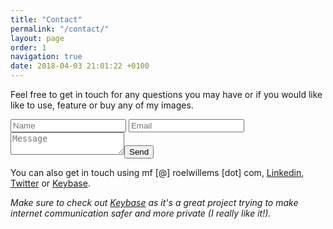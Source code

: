 ```yaml
---
title: "Contact"
permalink: "/contact/"
layout: page
order: 1
navigation: true
date: 2018-04-03 21:01:22 +0100
---
```

Feel free to get in touch for any questions you may have or if you would like like to use, feature or buy any of my images.

<div class="browse-menu">
<div class="grid-item widget widget-contact">
     <div class="clearfix widget-content">
     <form action="https://formspree.io/mf@roelwillems.com" method="POST">
<input type="text" placeholder="Name" name="name">
<input type="email" name="email" placeholder="Email"><textarea name="message" placeholder="Message"></textarea><button type="submit">Send</button></form></div></div></div>

	
You can also get in touch using mf [@] roelwillems [dot] com,  [Linkedin](https://www.linkedin.com/in/roelwillems), [Twitter](https://twitter.com/roelwillems) or [Keybase](https://keybase.io/roelwillems).

_Make sure to check out [Keybase](https://keybase.io/) as it's a great project trying to make internet communication safer and more private (I really like it!)._
